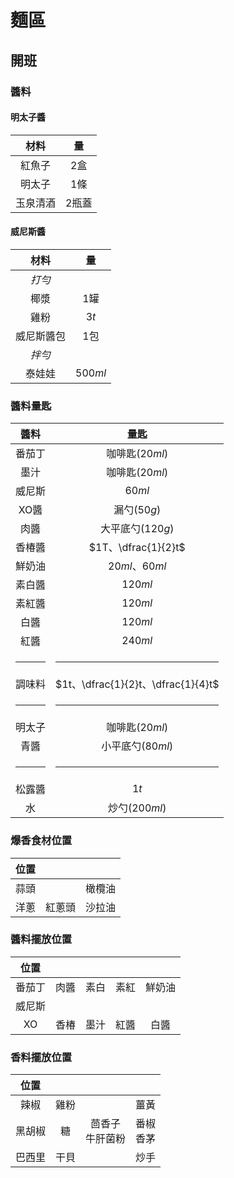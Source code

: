 # 麵區

## 開班

### 醬料

#### 明太子醬

|    材料    |   量    |
| :--------: | :-----: |
|   紅魚子   |  $2$盒  |
|   明太子   |  $1$條  |
|  玉泉清酒  | $2$瓶蓋 |

#### 威尼斯醬

|    材料    |   量    |
| :--------: | :-----: |
|   *打勻*   |         |
|    椰漿    |  $1$罐  |
|    雞粉    |  $3t$   |
| 威尼斯醬包 |  $1$包  |
|   *拌勻*   |         |
|   泰娃娃   | $500ml$ |

### 醬料量匙

|  醬料  |                量匙                |
| :----: | :--------------------------------: |
| 番茄丁 |           咖啡匙($20ml$)           |
|  墨汁  |           咖啡匙($20ml$)           |
| 威尼斯 |               $60ml$               |
|  XO醬  |            漏勺($50g$)             |
|  肉醬  |          大平底勺($120g$)          |
| 香椿醬 |        $1T、\dfrac{1}{2}t$         |
| 鮮奶油 |            $20ml、60ml$            |
| 素白醬 |              $120ml$               |
| 素紅醬 |              $120ml$               |
|  白醬  |              $120ml$               |
|  紅醬  |              $240ml$               |
| <hr /> |               <hr />               |
| 調味料 | $1t、\dfrac{1}{2}t、\dfrac{1}{4}t$ |
| <hr /> |               <hr />               |
| 明太子 |           咖啡匙($20ml$)           |
|  青醬  |          小平底勺($80ml$)          |
| <hr /> |               <hr />               |
| 松露醬 |                $1t$                |
|   水   |           炒勺($200ml$)            |

### 爆香食材位置

| 位置 |        |        |
| :--: | :----: | :----: |
| 蒜頭 |        | 橄欖油 |
| 洋蔥 | 紅蔥頭 | 沙拉油 |

### 醬料擺放位置

|  位置  |      |      |      |        |
| :----: | :--: | :--: | :--: | :----: |
| 番茄丁 | 肉醬 | 素白 | 素紅 | 鮮奶油 |
| 威尼斯 |      |      |      |        |
|   XO   | 香椿 | 墨汁 | 紅醬 |  白醬  |

### 香料擺放位置

|  位置  |      |                      |                |
| :----: | :--: | :------------------: | :------------: |
|  辣椒  | 雞粉 |                      |      薑黃      |
| 黑胡椒 |  糖  | 茴香子<br />牛肝菌粉 | 番椒<br />香茅 |
| 巴西里 | 干貝 |                      |      炒手      |
